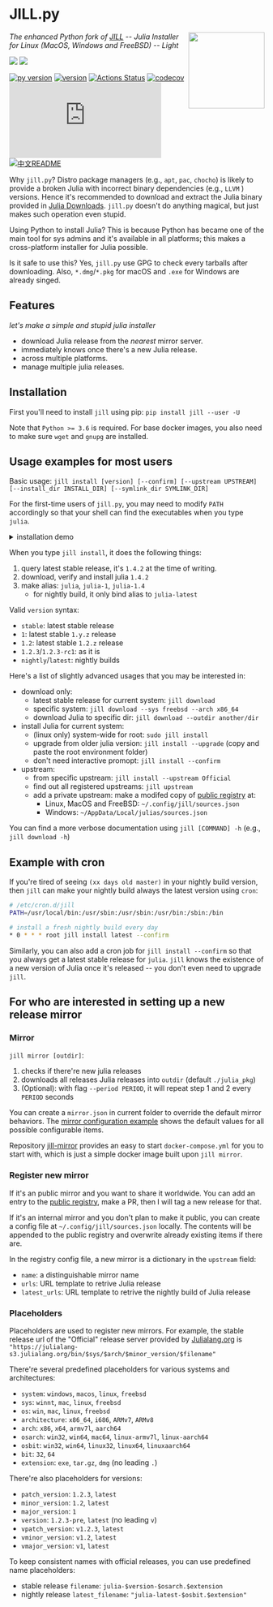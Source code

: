 # JILL.py

<p>
  <img width="150" align='right' src="logo.png">
</p>

_The enhanced Python fork of [JILL](https://github.com/abelsiqueira/jill) -- Julia Installer for Linux (MacOS, Windows and FreeBSD) -- Light_

![](https://img.shields.io/badge/system-Windows%7CmacOS%7CLinux%7CFreeBSD-yellowgreen)
![](https://img.shields.io/badge/arch-i686%7Cx86__64%7CARMv7%7CARMv8-yellowgreen)

[![py version](https://img.shields.io/pypi/pyversions/jill.svg?logo=python&logoColor=white)](https://pypi.org/project/jill)
[![version](https://img.shields.io/pypi/v/jill.svg)](https://github.com/johnnychen94/jill.py/releases)
[![Actions Status](https://github.com/johnnychen94/jill.py/workflows/Unit%20test/badge.svg
)](https://github.com/johnnychen94/jill.py/actions)
[![codecov](https://codecov.io/gh/johnnychen94/jill.py/branch/master/graph/badge.svg)](https://codecov.io/gh/johnnychen94/jill.py)
[![release-date](https://img.shields.io/github/release-date/johnnychen94/jill.py)](https://github.com/johnnychen94/jill.py/releases)
[![中文README](https://img.shields.io/badge/README-%E4%B8%AD%E6%96%87-blue)](README_zh.md)

Why `jill.py`? Distro package managers (e.g., `apt`, `pac`, `chocho`) is likely to provide a broken Julia with
incorrect binary dependencies (e.g., `LLVM` ) versions. Hence it's recommended to download and
extract the Julia binary provided in [Julia Downloads](https://julialang.org/downloads/). `jill.py` doesn't
do anything magical, but just makes such operation even stupid.

Using Python to install Julia? This is because Python has became one of the main tool for sys admins and it's
available in all platforms; this makes a cross-platform installer for Julia possible.

Is it safe to use this? Yes, `jill.py` use GPG to check every tarballs after downloading. Also, `*.dmg`/`*.pkg` for macOS and
`.exe` for Windows are already singed.

## Features

_let's make a simple and stupid julia installer_

* download Julia release from the *nearest* mirror server.
* immediately knows once there's a new Julia release.
* across multiple platforms.
* manage multiple julia releases.



## Installation

First you'll need to install `jill` using pip: `pip install jill --user -U`

Note that `Python >= 3.6` is required. For base docker images, you also need to make sure `wget` and `gnupg` are installed.

## Usage examples for most users

Basic usage: `jill install [version] [--confirm] [--upstream UPSTREAM] [--install_dir INSTALL_DIR] [--symlink_dir SYMLINK_DIR]`

For the first-time users of `jill.py`, you may need to modify `PATH` accordingly so that your shell can find the executables when you type `julia`.

<details>
<summary>installation demo</summary>
<img class="install" src="screenshots/install_demo.png"/>
</details>

When you type `jill install`, it does the following things:

1. query latest stable release, it's `1.4.2` at the time of writing.
2. download, verify and install julia `1.4.2`
3. make alias: `julia`, `julia-1`, `julia-1.4`
    * for nightly build, it only bind alias to `julia-latest`

Valid `version` syntax:

- `stable`: latest stable release
- `1`: latest stable `1.y.z` release
- `1.2`: latest stable `1.2.z` release
- `1.2.3`/`1.2.3-rc1`: as it is
- `nightly`/`latest`: nightly builds

Here's a list of slightly advanced usages that you may be interested in:

* download only:
    - latest stable release for current system: `jill download`
    - specific system: `jill download --sys freebsd --arch x86_64`
    - download Julia to specific dir: `jill download --outdir another/dir`
* install Julia for current system:
    - (linux only) system-wide for root: `sudo jill install`
    - upgrade from older julia version: `jill install --upgrade` (copy and paste the root environment folder)
    - don't need interactive promopt: `jill install --confirm`
* upstream:
    - from specific upstream: `jill install --upstream Official`
    - find out all registered upstreams: `jill upstream`
    - add a private upstream: make a modifed copy of [public registry](jill/config/sources.json) at:
        * Linux, MacOS and FreeBSD: `~/.config/jill/sources.json`
        * Windows: `~/AppData/Local/julias/sources.json`

You can find a more verbose documentation using `jill [COMMAND] -h` (e.g., `jill download -h`)


## Example with cron

If you're tired of seeing `(xx days old master)` in your nightly build version, then `jill` can
make your nightly build always the latest version using `cron`:

```bash
# /etc/cron.d/jill
PATH=/usr/local/bin:/usr/sbin:/usr/sbin:/usr/bin:/sbin:/bin

# install a fresh nightly build every day
* 0 * * * root jill install latest --confirm
```

Similarly, you can also add a cron job for `jill install --confirm` so that you always get a
latest stable release for `julia`.  `jill` knows the existence of a new version of Julia once
it's released -- you don't even need to upgrade `jill`.

## For who are interested in setting up a new release mirror

### Mirror

`jill mirror [outdir]`:

1. checks if there're new julia releases
2. downloads all releases Julia releases into `outdir` (default `./julia_pkg`)
3. (Optional): with flag `--period PERIOD`, it will repeat step 1 and 2 every `PERIOD` seconds

You can create a `mirror.json` in current folder to override the default mirror
behaviors. The [mirror configuration example](mirror.example.json) shows the default
values for all possible configurable items.

Repository [jill-mirror](https://github.com/johnnychen94/julia-mirror) provides an easy to
start `docker-compose.yml` for you to start with, which is just a simple docker image built
upon `jill mirror`.

### Register new mirror

If it's an public mirror and you want to share it worldwide. You can add an entry to the
[public registry](jill/config/sources.json), make a PR, then I will tag a new release for that.

If it's an internal mirror and you don't plan to make it public, you can create a config
file at `~/.config/jill/sources.json` locally. The contents will be appended to
the public registry and overwrite already existing items if there are.

In the registry config file, a new mirror is a dictionary in the `upstream` field:

* `name`: a distinguishable mirror name
* `urls`: URL template to retrive Julia release
* `latest_urls`: URL template to retrive the nightly build of Julia release

### Placeholders

Placeholders are used to register new mirrors. For example, the stable release url of
the "Official" release server provided by [Julialang.org](https://julialang.org/) is
`"https://julialang-s3.julialang.org/bin/$sys/$arch/$minor_version/$filename"`

There're several predefined placeholders for various systems and architectures:

* `system`: `windows`, `macos`, `linux`, `freebsd`
* `sys`: `winnt`, `mac`, `linux`, `freebsd`
* `os`: `win`, `mac`, `linux`, `freebsd`
* `architecture`: `x86_64`, `i686`, `ARMv7`, `ARMv8`
* `arch`: `x86`, `x64`, `armv7l`, `aarch64`
* `osarch`: `win32`, `win64`, `mac64`, `linux-armv7l`, `linux-aarch64`
* `osbit`: `win32`, `win64`, `linux32`, `linux64`, `linuxaarch64`
* `bit`: `32`, `64`
* `extension`: `exe`, `tar.gz`, `dmg` (no leading `.`)

There're also placeholders for versions:

* `patch_version`: `1.2.3`, `latest`
* `minor_version`: `1.2`, `latest`
* `major_version`: `1`
* `version`: `1.2.3-pre`, `latest` (no leading `v`)
* `vpatch_version`: `v1.2.3`, `latest`
* `vminor_version`: `v1.2`, `latest`
* `vmajor_version`: `v1`, `latest`

To keep consistent names with official releases, you can use predefined name placeholders:

* stable release `filename`: `julia-$version-$osarch.$extension`
* nightly release `latest_filename`: `"julia-latest-$osbit.$extension"`
